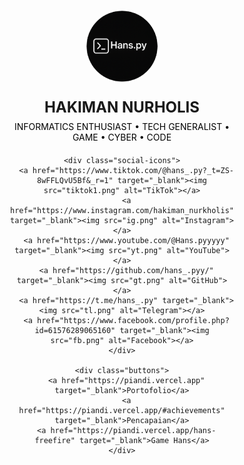 
<html lang="id">
<head>
  <meta charset="UTF-8" />
  <meta name="viewport" content="width=device-width, initial-scale=1.0"/>
  <title>Hakiman - Portofolio</title>
  <link href="https://fonts.googleapis.com/css2?family=Poppins:wght@500&display=swap" rel="stylesheet" />
  <style>
    * {
      box-sizing: border-box;
      padding: 0;
      margin: 0;
    }

    body {
      font-family: 'Poppins', sans-serif;
      background: black url('alok3.gif') no-repeat center center fixed;
      background-size: cover;
      height: 100vh;
      display: flex;
      align-items: center;
      justify-content: center;
      color: white;
    }

    .container {
      text-align: center;
      padding: 20px;
      max-width: 500px;
      width: 100%;
    }

    .profile-img {
      width: 120px;
      height: 120px;
      border-radius: 50%;
      object-fit: cover;
      border: 3px solid white;
      margin-bottom: 20px;
    }

    .name {
      font-size: 24px;
      font-weight: bold;
      margin-bottom: 8px;
    }

    .desc {
      font-size: 14px;
      color: black;
      margin-bottom: 20px;
    }

    .social-icons img {
      width: 30px;
      margin: 5px;
      filter: brightness(0) invert(1);
      transition: transform 0.3s ease;
    }

    .social-icons img:hover {
      transform: scale(1.2);
    }

    .buttons a {
      display: block;
      background: white;
      color: black;
      text-decoration: none;
      margin: 10px auto;
      padding: 12px;
      border-radius: 30px;
      width: 80%;
      max-width: 250px;
      font-weight: bold;
      transition: transform 0.2s ease;
    }

    .buttons a:hover {
      transform: scale(1.05);
    }

    @media (max-width: 480px) {
      .name {
        font-size: 20px;
      }
      .desc {
        font-size: 13px;
      }
    }
  </style>
</head>
<body>

  <div class="container">
    <img src="ui11.png" alt="Foto Profil" class="profile-img" />
    <div class="name">HAKIMAN NURHOLIS</div>
    <div class="desc">INFORMATICS ENTHUSIAST • TECH GENERALIST • GAME • CYBER • CODE</div>

    <div class="social-icons">
      <a href="https://www.tiktok.com/@hans_.py?_t=ZS-8wFFLQvU5Bf&_r=1" target="_blank"><img src="tiktok1.png" alt="TikTok"></a>
      <a href="https://www.instagram.com/hakiman_nurkholis" target="_blank"><img src="ig.png" alt="Instagram"></a>
      <a href="https://www.youtube.com/@Hans.pyyyyy" target="_blank"><img src="yt.png" alt="YouTube"></a>
      <a href="https://github.com/hans_.pyy/" target="_blank"><img src="gt.png" alt="GitHub"></a>
      <a href="https://t.me/hans_.py" target="_blank"><img src="tl.png" alt="Telegram"></a>
      <a href="https://www.facebook.com/profile.php?id=61576289065160" target="_blank"><img src="fb.png" alt="Facebook"></a>
    </div>

    <div class="buttons">
      <a href="https://piandi.vercel.app" target="_blank">Portofolio</a>
      <a href="https://piandi.vercel.app/#achievements" target="_blank">Pencapaian</a>
      <a href="https://piandi.vercel.app/hans-freefire" target="_blank">Game Hans</a>
    </div>
  </div>

</body>
